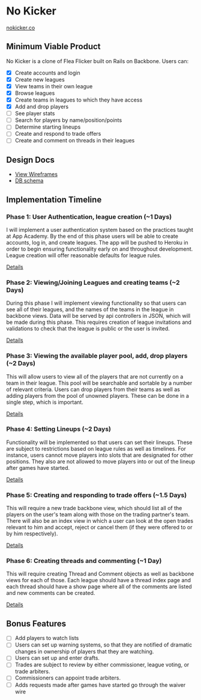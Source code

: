 # No Kicker

[nokicker.co](www.nokicker.co)

## Minimum Viable Product
No Kicker is a clone of Flea Flicker built on Rails on Backbone. Users can:

- [X] Create accounts and login
- [X] Create new leagues
- [X] View teams in their own league
- [X] Browse leagues
- [X] Create teams in leagues to which they have access
- [X] Add and drop players
- [ ] See player stats
- [ ] Search for players by name/position/points
- [ ] Determine starting lineups
- [ ] Create and respond to trade offers
- [ ] Create and comment on threads in their leagues

## Design Docs
* [View Wireframes][views]
* [DB schema][schema]

[views]: ./docs/views.md
[schema]: ./docs/schema.md

## Implementation Timeline

### Phase 1: User Authentication, league creation (~1 Days)
I will implement a user authentication system based on the practices taught at
App Academy. By the end of this phase users will be able to create accounts,
log in, and create leagues. The app will be pushed to Heroku in order to begin
ensuring functionality early on and throughout development. League creation
will offer reasonable defaults for league rules.

[Details][phase-one]

### Phase 2: Viewing/Joining Leagues and creating teams (~2 Days)
During this phase I will implement viewing functionality so that users can
see all of their leagues, and the names of the teams in the league in
backbone views. Data will be served by api controllers in JSON, which will
be made during this phase. This requires creation of league invitations and
validations to check that the league is public or the user is invited.

[Details][phase-two]

### Phase 3: Viewing the available player pool, add, drop players (~2 Days)
This will allow users to view all of the players that are not currently on a
team in their league. This pool will be searchable and sortable by a number
of relevant criteria. Users can drop players from their teams as well as adding
players from the pool of unowned players. These can be done in a single
step, which is important.

[Details][phase-three]

### Phase 4: Setting Lineups (~2 Days)
Functionality will be implemented so that users can set their lineups. These
are subject to restrictions based on league rules as well as timelines. For
instance, users cannot move players into slots that are designated for other
positions. They also are not allowed to move players into or out of the lineup
after games have started.

[Details][phase-four]

### Phase 5: Creating and responding to trade offers (~1.5 Days)
This will require a new trade backbone view, which should list all of the
players on the user's team along with those on the trading partner's team.
There will also be an index view in which a user can look at the open trades
relevant to him and accept, reject or cancel them (if they were offered to
or by him respectively).

[Details][phase-five]

### Phase 6: Creating threads and commenting (~1 Day)
This will require creating Thread and Comment objects as well as backbone views
for each of those. Each league should have a thread index page and each thread
should have a show page where all of the comments are listed and new comments
can be created.

[Details][phase-six]

## Bonus Features

- [ ] Add players to watch lists
- [ ] Users can set up warning systems, so that they are notified of dramatic
      changes in ownership of players that they are watching.
- [ ] Users can set up and enter drafts.
- [ ] Trades are subject to review by either commissioner, league voting, or
      trade arbiters.
- [ ] Commissioners can appoint trade arbiters.
- [ ] Adds requests made after games have started go through the waiver wire

[phase-one]: ./docs/phases/phase-1.md
[phase-two]: ./docs/phases/phase-2.md
[phase-three]: ./docs/phases/phase-3.md
[phase-four]: ./docs/phases/phase-4.md
[phase-five]: ./docs/phases/phase-5.md
[phase-six]: ./docs/phases/phase-6.md
